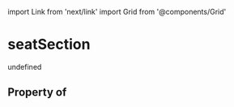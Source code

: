 import Link from 'next/link'
import Grid from '@components/Grid'

# seatSection

undefined

## Property of



